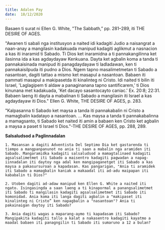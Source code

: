 ```yaml
---
title: Adalen Pay
date:  18/12/2020
---
```


Basaen ti surat ni Ellen G. White, "The Sabbath,” pp. 281–289, iti THE DESIRE OF AGES.

"Awanen ti sabali nga institusyon a naited idi kadagiti Judio a naisangrat a naan-anay a mangilasin kadakuada manipud kadagiti aglikmut a nasnacion a kas iti inaramid ti Sabado. Ti Dios ket inaramidna a ti pannakangilinna ket ilasinna ida a kas agdaydayaw Kenkuana. Dayta ket agbalin koma a tanda ti pannakaisinada manipud iti panagdaydayaw ti ladladawan, ken ti pannakaisilpuda iti pudno a Dios. Ngem tapno masalimetmetan ti Sabado a nasantoan, dagiti tattao a mismo ket masapul a nasantoan. Babaen iti pammati masapul a makipasetda iti kinalinteg ni Cristo. Idi naited ti bilin iti Israel, 'Laglagipem ti aldaw a panaginanana tapno santificarem,' ti Dios kinunana met kadakuada, 'Ket dacayo sasantocayto caniac.' Ex. 20:8; 22:31. Babaen laeng iti dayta a mabalinan ti Sabado a mangilasin iti Israel a kas agdaydayaw iti Dios." Ellen G. White, THE DESIRE OF AGES, p. 283.

"Kalpasanna ti Sabado ket maysa a tanda iti pannakabalin ni Cristo a mamagbalin kadatayo a nasantoan. ... Kas maysa a tanda ti pannakabalinna a mamagsanto, ti Sabado ket naited iti amin a babaen ken Cristo ket agbalin a maysa a paset ti Israel ti Dios."-THE DESIRE OF AGES, pp. 288, 289.

**Salsaludsod a Paglinnadalan**

`1. Masansan a dagiti Adventista Del Septimo Dia ket gastarenda ti tiempo a mangpanpanunot no ania ti saan a mabalin nga aramiden iti Sabado. Mangaramidka kadagiti salsaludsod a mamagtalinaed kadagiti agsalsalimetmet iti Sabado a maisentro kadagiti pagwadan a napag-iinnadalan iti daytoy nga adal ken mangipaganetget iti Sabado a kas maysa a pakasursuroan a kapadasan. Kas pangarigan, "Ania ti aramidek iti Sabado a mamagbalin kaniak a makaadal iti ad-adu maipapan iti kababalin ti Dios?"`

`2. Utoben dagiti ad-adaw manipud ken Ellen G. White a naited iti ngato. Isingasingda a saan laeng a ti kinapormal a panangsalimetmet iti Sabado ti mangilasin kadagiti agsalsalimetmet iti Sabado iti komonidad. Ania koma iti langa dagiti agbalin a "makipaset iti kinalinteg ni Cristo” ken napagbalin a "nasantoan"? Ania ti pakainaigan daytoy iti Sabado?`

`3. Ania dagiti wagas a maparang-aymo ti kapadasam iti Sabado? Mangipakita kadagiti tallo a kalat a nakasentro kadagiti kayatmo a maadal babaen iti panagngilin ti Sabado iti sumaruno a 12 a bulan?`